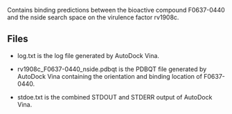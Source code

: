 Contains binding predictions between the bioactive compound F0637-0440 and the nside search space on the virulence factor rv1908c.

## Files

- log.txt is the log file generated by AutoDock Vina.

- rv1908c_F0637-0440_nside.pdbqt is the PDBQT file generated by AutoDock Vina containing the orientation and binding location of F0637-0440.

- stdoe.txt is the combined STDOUT and STDERR output of AutoDock Vina.

